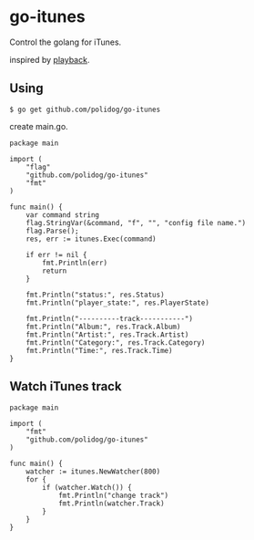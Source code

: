 # go-itunes

Control the golang for iTunes.

inspired by [playback](https://github.com/jwalgran/playback).


## Using

```
$ go get github.com/polidog/go-itunes

```

create main.go.

```
package main

import (
	"flag"
	"github.com/polidog/go-itunes"
	"fmt"
)

func main() {
	var command string
	flag.StringVar(&command, "f", "", "config file name.")
	flag.Parse();
	res, err := itunes.Exec(command)

	if err != nil {
		fmt.Println(err)
		return
	}

	fmt.Println("status:", res.Status)
	fmt.Println("player_state:", res.PlayerState)

	fmt.Println("----------track-----------")
	fmt.Println("Album:", res.Track.Album)
	fmt.Println("Artist:", res.Track.Artist)
	fmt.Println("Category:", res.Track.Category)
	fmt.Println("Time:", res.Track.Time)
}

```


## Watch iTunes track

```
package main

import (
	"fmt"
	"github.com/polidog/go-itunes"
)

func main() {
	watcher := itunes.NewWatcher(800)
	for {
		if (watcher.Watch()) {
			fmt.Println("change track")
			fmt.Println(watcher.Track)
		}
	}
}
```
